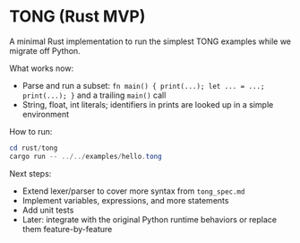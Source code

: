 # TONG (Rust MVP)

A minimal Rust implementation to run the simplest TONG examples while we migrate off Python.

What works now:
- Parse and run a subset: `fn main() { print(...); let ... = ...; print(...); }` and a trailing `main()` call
- String, float, int literals; identifiers in prints are looked up in a simple environment

How to run:

```powershell
cd rust/tong
cargo run -- ../../examples/hello.tong
```

Next steps:
- Extend lexer/parser to cover more syntax from `tong_spec.md`
- Implement variables, expressions, and more statements
- Add unit tests
- Later: integrate with the original Python runtime behaviors or replace them feature-by-feature
